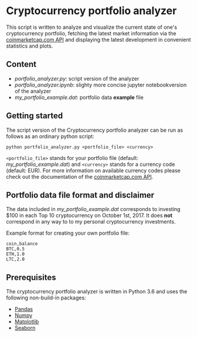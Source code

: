 # Cryptocurrency portfolio analyzer

This script is written to analyze and visualize the current state of one's cryptocurrency portfolio, fetching the latest market information via the [coinmarketcap.com API](https://coinmarketcap.com/api/) and displaying the latest development in convenient statistics and plots.

## Content

* *portfolio_analyzer.py*: script version of the analyzer
* *portfolio_analyzer.ipynb*: slighty more concise jupyter notebookversion of the analyzer
* *my_portfolio_example.dat*: portfolio data **example** file

## Getting started

The script version of the Cryptocurrency portfolio analyzer can be run as follows as an ordinary python script:

`python portfolio_analyzer.py <portfolio_file> <currency>`

`<portfolio_file>` stands for your portfolio file (default: *my_portfolio_example.dat*) and `<currency>` stands for a currency code (default: EUR). For more information on available currency codes please check out the documentation of the [coinmarketcap.com API](https://coinmarketcap.com/api/).

## Portfolio data file format and disclaimer

The data included in *my_portfolio_example.dat* corresponds to investing $100 in each Top 10 cryptocurrency on October 1st, 2017. It does **not** correspond in any way to to my personal cryptocurrency investments.

Example format for creating your own portfolio file:

```
coin,balance
BTC,0.5
ETH,1.0
LTC,2.0
```

## Prerequisites

The cryptocurrency portfolio analyzer is written in Python 3.6 and uses the following non-build-in packages:

* [Pandas](https://pandas.pydata.org/)
* [Numpy](http://www.numpy.org)
* [Matplotlib](https://matplotlib.org/)
* [Seaborn](https://seaborn.pydata.org/)